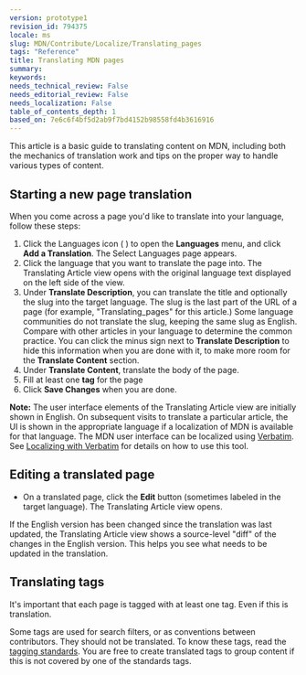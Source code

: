 ```yaml
---
version: prototype1
revision_id: 794375
locale: ms
slug: MDN/Contribute/Localize/Translating_pages
tags: "Reference"
title: Translating MDN pages
summary: 
keywords: 
needs_technical_review: False
needs_editorial_review: False
needs_localization: False
table_of_contents_depth: 1
based_on: 7e6c6f4bf5d2ab9f7bd4152b98558fd4b3616916
---
```

<p>This article is a basic guide to translating content on MDN, including both the mechanics of translation work and tips on the proper way to handle various types of content.</p>
<h2 id="Starting_a_new_page_translation">Starting a new page translation</h2>
<p>When you come across a page you'd like to translate into your language, follow these steps:</p>
<ol>
 <li>Click the Languages icon (
  <i class="icon-globe">
  </i>
  ) to open the <strong>Languages</strong> menu, and click <strong>Add a Translation</strong>. The Select Languages page appears.</li>
 <li>Click the language that you want to translate the page into. The Translating Article view opens with the original language text displayed on the left side of the view.</li>
 <li>Under <strong>Translate Description</strong>, you can translate the title and optionally the slug into the target language. The slug is the last part of the URL of a page (for example, "Translating_pages" for this article.) Some language communities do not translate the slug, keeping the same slug as English. Compare with other articles in your language to determine the common practice. You can click the minus sign next to <strong>Translate Description</strong> to hide this information when you are done with it, to make more room for the <strong>Translate Content</strong> section.</li>
 <li>Under <strong>Translate Content</strong>, translate the body of the page.</li>
 <li>Fill at least one <strong>tag</strong> for the page</li>
 <li>Click <strong>Save Changes</strong> when you are done.</li>
</ol>
<div class="note">
 <strong>Note:</strong> The user interface elements of the Translating Article view are initially shown in English. On subsequent visits to translate a particular article, the UI is shown in the appropriate language if a localization of MDN is available for that language. The MDN user interface can be localized using <a href="https://localize.mozilla.org/projects/mdn/" title="https://localize.mozilla.org/projects/mdn/">Verbatim</a>. See <a href="/en-US/docs/Mozilla/Localization/Localizing_with_Verbatim" title="/en-US/docs/Mozilla/Localization/Localizing_with_Verbatim">Localizing with Verbatim</a> for details on how to use this tool.</div>
<h2 id="Editing_a_translated_page">Editing a translated page</h2>
<ul>
 <li>On a translated page, click the <strong>Edit</strong> button (sometimes labeled in the target language). The Translating Article view opens.</li>
</ul>
<p>If the English version has been changed since the translation was last updated, the Translating Article view shows a source-level "diff" of the changes in the English version. This helps you see what needs to be updated in the translation.</p>
<h2 id="Translating_tags">Translating tags</h2>
<p>It's important that each page is tagged with at least one tag. Even if this is translation.</p>
<p>Some tags are used for search filters, or as conventions between contributors. They should not be translated. To know these tags, read the <a href="/en-US/docs/Project:MDN/Contributing/Tagging_standards">tagging standards</a>. You are free to create translated tags to group content if this is not covered by one of the standards tags.</p>

